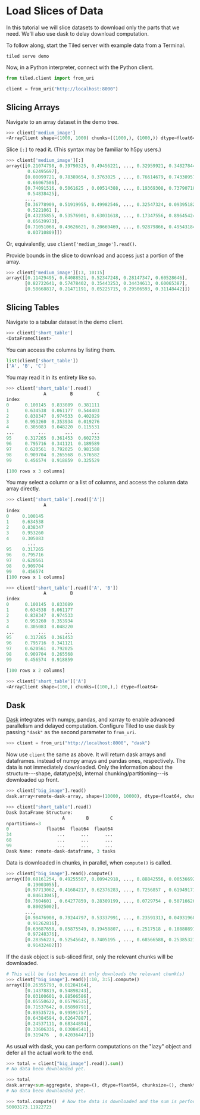 # Load Slices of Data

In this tutorial we will slice datasets to download only the parts that we
need. We'll also use dask to delay download computation.

To follow along, start the Tiled server with example data from a Terminal.

```
tiled serve demo
```

Now, in a Python interpreter, connect with the Python client.

```python
from tiled.client import from_uri

client = from_uri("http://localhost:8000")
```

## Slicing Arrays

Navigate to an array dataset in the demo tree.

```python
>>> client['medium_image']
<ArrayClient shape=(1000, 1000) chunks=((1000,), (1000,)) dtype=float64>
```

Slice ``[:]`` to read it. (This syntax may be familiar to h5py users.)

```python
>>> client['medium_image'][:]
array([[0.21074798, 0.39790325, 0.49456221, ..., 0.32959921, 0.34827844,
        0.62495697],
       [0.08099721, 0.78389654, 0.3763025 , ..., 0.76614679, 0.74330957,
        0.66067586],
       [0.74091516, 0.5061625 , 0.00514388, ..., 0.19369308, 0.73790718,
        0.54838425],
       ...,
       [0.36778909, 0.51919955, 0.49982546, ..., 0.32547324, 0.09395182,
        0.5221061 ],
       [0.43235855, 0.53576901, 0.63031618, ..., 0.17347556, 0.89645424,
        0.05639973],
       [0.71051068, 0.43626621, 0.20669469, ..., 0.92879866, 0.49543184,
        0.03710809]])
```

Or, equivalently, use ``client['medium_image'].read()``.

Provide bounds in the slice to download and access just a portion of the
array.

```python
>>> client['medium_image'][:3, 10:15]
array([[0.11429495, 0.64088521, 0.52347248, 0.28147347, 0.60528646],
       [0.82722641, 0.57478402, 0.35443253, 0.34434613, 0.60065387],
       [0.58668817, 0.21471191, 0.05225715, 0.29506593, 0.31148442]])
```

## Slicing Tables

Navigate to a tabular dataset in the demo client.

```python
>>> client['short_table']
<DataFrameClient>
```

You can access the columns by listing them.

```python
list(client['short_table'])
['A', 'B', 'C']
```

You may read it in its entirety like so.

```python
>>> client['short_table'].read()
              A         B         C
index
0      0.100145  0.833089  0.381111
1      0.634538  0.061177  0.544403
2      0.838347  0.974533  0.402029
3      0.953260  0.353934  0.019276
4      0.305083  0.048220  0.115531
...         ...       ...       ...
95     0.317265  0.361453  0.602733
96     0.795716  0.341121  0.189589
97     0.620561  0.792025  0.981588
98     0.909704  0.265568  0.576582
99     0.456574  0.918859  0.325529

[100 rows x 3 columns]
```

You may select a column or a list of columns, and access the column data array directly.

```python
>>> client['short_table'].read(['A'])
              A
index
0     0.100145
1     0.634538
2     0.838347
3     0.953260
4     0.305083
        ...
95    0.317265
96    0.795716
97    0.620561
98    0.909704
99    0.456574
[100 rows x 1 columns]

>>> client['short_table'].read(['A', 'B'])
              A         B
index
0      0.100145  0.833089
1      0.634538  0.061177
2      0.838347  0.974533
3      0.953260  0.353934
4      0.305083  0.048220
...         ...       ...
95     0.317265  0.361453
96     0.795716  0.341121
97     0.620561  0.792025
98     0.909704  0.265568
99     0.456574  0.918859

[100 rows x 2 columns]

>>> client['short_table']['A']
<ArrayClient shape=(100,) chunks=((100,),) dtype=float64>
```

## Dask

[Dask](https://dask.org/) integrates with numpy, pandas, and xarray to enable
advanced parallelism and delayed computation. Configure Tiled to use dask
by passing ``"dask"`` as the second parameter to ``from_uri``.

```python
>>> client = from_uri("http://localhost:8000", "dask")
```

Now use ``client`` the same as above. It will return dask arrays and dataframes.
instead of numpy arrays and pandas ones, respectively. The data is not
immediately downloaded. Only the information about the structure---shape,
datatype(s), internal chunking/partitioning---is downloaded up front.

```python
>>> client["big_image"].read()
dask.array<remote-dask-array, shape=(10000, 10000), dtype=float64, chunksize=(2500, 2500), chunktype=numpy.ndarray>
```

```python
>>> client["short_table"].read()
Dask DataFrame Structure:
                     A        B        C
npartitions=3
0              float64  float64  float64
34                 ...      ...      ...
68                 ...      ...      ...
99                 ...      ...      ...
Dask Name: remote-dask-dataframe, 3 tasks
```

Data is downloaded in chunks, in parallel, when ``compute()`` is called.

```python
>>> client["big_image"].read().compute()
array([[0.68161254, 0.49255507, 0.00942918, ..., 0.88842556, 0.00536692,
        0.19003055],
       [0.97713062, 0.41684217, 0.62376283, ..., 0.7256857 , 0.61949171,
        0.84613045],
       [0.7604601 , 0.64277859, 0.28309199, ..., 0.0729754 , 0.50716626,
        0.80025002],
       ...,
       [0.98476908, 0.79244797, 0.53337991, ..., 0.23591313, 0.04931968,
        0.91262816],
       [0.63687658, 0.05875549, 0.19458807, ..., 0.2517518 , 0.10880891,
        0.97248376],
       [0.28356223, 0.52545642, 0.7405195 , ..., 0.68566588, 0.25385321,
        0.91432402]])
```

If the dask object is sub-sliced first, only the relevant chunks will be
downloaded.

```python
# This will be fast because it only downloads the relevant chunk(s)
>>> client["big_image"].read()[:10, 3:5].compute()
array([[0.26355793, 0.01284164],
       [0.14378819, 0.54898243],
       [0.03100601, 0.88506586],
       [0.05550622, 0.05796535],
       [0.71537642, 0.85890791],
       [0.89535726, 0.99591757],
       [0.64384594, 0.62647887],
       [0.24537111, 0.68344894],
       [0.33606336, 0.03084541],
       [0.319476  , 0.42036447]])
```

As usual with dask, you can perform computations on the "lazy" object and defer
all the actual work to the end.


```python
>>> total = client["big_image"].read().sum()
# No data been downloaded yet.

>>> total
dask.array<sum-aggregate, shape=(), dtype=float64, chunksize=(), chunktype=numpy.ndarray>
# No data been downloaded yet.

>>> total.compute()  # Now the data is downloaded and the sum is performed.
50003173.11922723
```
